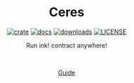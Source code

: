 <div align="center">
<h1 align="center">
Ceres
</h1>

[![crate][a1]][a2] [![docs][c1]][c2] [![downloads][d1]][d2] [![LICENSE][e1]][e2] 

[a1]: https://img.shields.io/crates/v/ceres-runtime.svg
[a2]: https://crates.io/crates/ceres-runtime
[c1]: https://img.shields.io/badge/current-docs-brightgreen.svg
[c2]: https://docs.rs/ceres-runtime
[d1]: https://img.shields.io/crates/d/ceres-runtime.svg
[d2]: https://crates.io/crates/ceres-runtime
[e1]: https://img.shields.io/crates/l/ceres-runtime.svg
[e2]: https://choosealicense.com/licenses/apache-2.0/

Run ink! contract anywhere!

<br/>

[Guide](https://patractlabs.github.io/ceres/)

</div>
